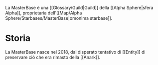 La MasterBase è una [[Glossary/Guild|Guild]] della [[Alpha Sphere|sfera Alpha]], proprietaria dell'[[Map/Alpha Sphere/Starbases/MasterBase|omonima starbase]].

# Storia

La MasterBase nasce nel 2018, dal disperato tentativo di [[Entity]] di preservare ciò che era rimasto della [[Anark]].